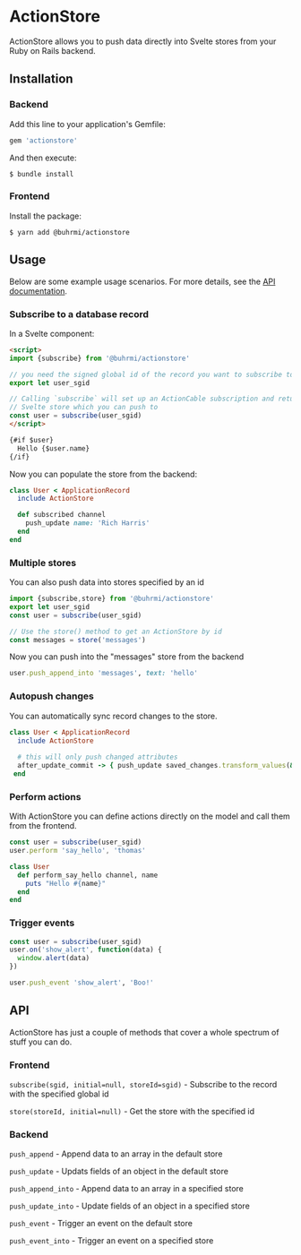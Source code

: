 # ActionStore

ActionStore allows you to push data directly into Svelte stores from your Ruby on Rails backend.

## Installation

### Backend

Add this line to your application's Gemfile:

```ruby
gem 'actionstore'
```

And then execute:

    $ bundle install

### Frontend

Install the package:

    $ yarn add @buhrmi/actionstore

## Usage

Below are some example usage scenarios. For more details, see the [API documentation](https://www.rubydoc.info/gems/actionstore).

### Subscribe to a database record

In a Svelte component:

```html
<script>
import {subscribe} from '@buhrmi/actionstore'

// you need the signed global id of the record you want to subscribe to
export let user_sgid

// Calling `subscribe` will set up an ActionCable subscription and return a 
// Svelte store which you can push to
const user = subscribe(user_sgid)
</script>

{#if $user}
  Hello {$user.name}
{/if}
```

Now you can populate the store from the backend:

```ruby
class User < ApplicationRecord
  include ActionStore

  def subscribed channel
    push_update name: 'Rich Harris'
  end
end
```

### Multiple stores

You can also push data into stores specified by an id

```js
import {subscribe,store} from '@buhrmi/actionstore'
export let user_sgid
const user = subscribe(user_sgid)

// Use the store() method to get an ActionStore by id
const messages = store('messages')

```

Now you can push into the "messages" store from the backend

```ruby
user.push_append_into 'messages', text: 'hello'
```

### Autopush changes

You can automatically sync record changes to the store.

```ruby
class User < ApplicationRecord
  include ActionStore
  
  # this will only push changed attributes
  after_update_commit -> { push_update saved_changes.transform_values(&:last) }
 end
```

### Perform actions

With ActionStore you can define actions directly on the model and call them from the frontend.

```js
const user = subscribe(user_sgid)
user.perform 'say_hello', 'thomas'
```

```ruby
class User
  def perform_say_hello channel, name
    puts "Hello #{name}"
  end
end
```

### Trigger events

```js
const user = subscribe(user_sgid)
user.on('show_alert', function(data) {
  window.alert(data)
})
```

```ruby
user.push_event 'show_alert', 'Boo!'
```



## API

ActionStore has just a couple of methods that cover a whole spectrum of stuff you can do.

### Frontend

`subscribe(sgid, initial=null, storeId=sgid)` - Subscribe to the record with the specified global id

`store(storeId, initial=null)` - Get the store with the specified id

### Backend

`push_append` - Append data to an array in the default store

`push_update` - Updats fields of an object in the default store

`push_append_into` - Append data to an array in a specified store

`push_update_into` - Update fields of an object in a specified store

`push_event` - Trigger an event on the default store

`push_event_into` - Trigger an event on a specified store

